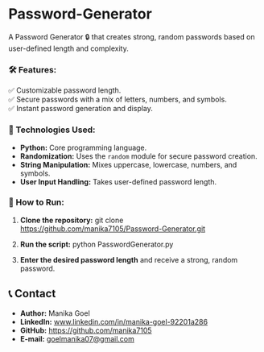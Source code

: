 # Password-Generator  

A Password Generator 🔒 that creates strong, random passwords based on user-defined length and complexity.

### 🛠️ Features:

✅ Customizable password length.  
✅ Secure passwords with a mix of letters, numbers, and symbols.   
✅ Instant password generation and display. 

### 🔧 Technologies Used: 

* **Python:** Core programming language.  
* **Randomization:** Uses the ```random``` module for secure password creation.  
* **String Manipulation:** Mixes uppercase, lowercase, numbers, and symbols.  
* **User Input Handling:** Takes user-defined password length.

### 🚀 How to Run:

1.  **Clone the repository:**
    git clone https://github.com/manika7105/Password-Generator.git

2.  **Run the script:**
    python PasswordGenerator.py

3.  **Enter the desired password length** and receive a strong, random password.

## 📞 Contact

*   **Author:** Manika Goel
*   **LinkedIn:** www.linkedin.com/in/manika-goel-92201a286
*   **GitHub:** https://github.com/manika7105
*   **E-mail:** goelmanika07@gmail.com
